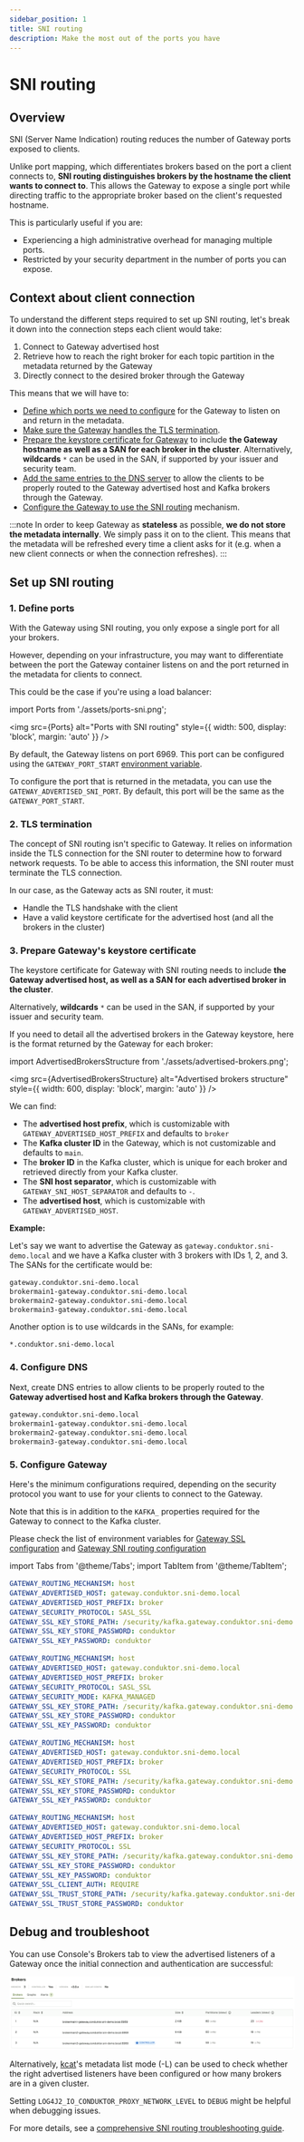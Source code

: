```yaml
---
sidebar_position: 1
title: SNI routing
description: Make the most out of the ports you have
---
```


# SNI routing

## Overview

SNI (Server Name Indication) routing reduces the number of Gateway ports exposed to clients.

Unlike port mapping, which differentiates brokers based on the port a client connects to, **SNI routing distinguishes brokers by the hostname the client wants to connect to**. This allows the Gateway to expose a single port while directing traffic to the appropriate broker based on the client's requested hostname.

This is particularly useful if you are:
- Experiencing a high administrative overhead for managing multiple ports.
- Restricted by your security department in the number of ports you can expose.

## Context about client connection

To understand the different steps required to set up SNI routing, let's break it down into the connection steps each client would take:
1. Connect to Gateway advertised host
2. Retrieve how to reach the right broker for each topic partition in the metadata returned by the Gateway
3. Directly connect to the desired broker through the Gateway

This means that we will have to:
- [Define which ports we need to configure](#1-define-ports) for the Gateway to listen on and return in the metadata.
- [Make sure the Gateway handles the TLS termination](#2-tls-termination).
- [Prepare the keystore certificate for Gateway](#3-prepare-gateways-keystore-certificate) to include **the Gateway hostname as well as a SAN for each broker in the cluster**. Alternatively, **wildcards** `*` can be used in the SAN, if supported by your issuer and security team.
- [Add the same entries to the DNS server](#4-configure-dns) to allow the clients to be properly routed to the Gateway advertised host and Kafka brokers through the Gateway.
- [Configure the Gateway to use the SNI routing](#5-configure-gateway) mechanism.

:::note
In order to keep Gateway as **stateless** as possible, **we do not store the metadata internally**. We simply pass it on to the client. This means that the metadata will be refreshed every time a client asks for it (e.g. when a new client connects or when the connection refreshes).
:::

## Set up SNI routing

###  1. Define ports

With the Gateway using SNI routing, you only expose a single port for all your brokers.

However, depending on your infrastructure, you may want to differentiate between the port the Gateway container listens on and the port returned in the metadata for clients to connect.

This could be the case if you're using a load balancer:

import Ports from './assets/ports-sni.png';

<img src={Ports} alt="Ports with SNI routing" style={{ width: 500, display: 'block', margin: 'auto' }} />

By default, the Gateway listens on port 6969. This port can be configured using the `GATEWAY_PORT_START` [environment variable](/gateway/configuration/env-variables/#port--sni-routing).

To configure the port that is returned in the metadata, you can use the `GATEWAY_ADVERTISED_SNI_PORT`. By default, this port will be the same as the `GATEWAY_PORT_START`.

### 2. TLS termination

The concept of SNI routing isn't specific to Gateway. It relies on information inside the TLS connection for the SNI router to determine how to forward network requests. To be able to access this information, the SNI router must terminate the TLS connection.

In our case, as the Gateway acts as SNI router, it must:
- Handle the TLS handshake with the client
- Have a valid keystore certificate for the advertised host (and all the brokers in the cluster)

### 3. Prepare Gateway's keystore certificate

The keystore certificate for Gateway with SNI routing needs to include **the Gateway advertised host, as well as a SAN for each advertised broker in the cluster**.

Alternatively, **wildcards** `*` can be used in the SAN, if supported by your issuer and security team.

If you need to detail all the advertised brokers in the Gateway keystore, here is the format returned by the Gateway for each broker:

import AdvertisedBrokersStructure from './assets/advertised-brokers.png';

<img src={AdvertisedBrokersStructure} alt="Advertised brokers structure" style={{ width: 600, display: 'block', margin: 'auto' }} />

We can find:
- The **advertised host prefix**, which is customizable with `GATEWAY_ADVERTISED_HOST_PREFIX` and defaults to `broker`
- The **Kafka cluster ID** in the Gateway, which is not customizable and defaults to `main`.
- The **broker ID** in the Kafka cluster, which is unique for each broker and retrieved directly from your Kafka cluster.
- The **SNI host separator**, which is customizable with `GATEWAY_SNI_HOST_SEPARATOR` and defaults to `-`.
- The **advertised host**, which is customizable with `GATEWAY_ADVERTISED_HOST`.

**Example:**

Let's say we want to advertise the Gateway as `gateway.conduktor.sni-demo.local` and we have a Kafka cluster with 3 brokers with IDs 1, 2, and 3. The SANs for the certificate would be:

```properties
gateway.conduktor.sni-demo.local
brokermain1-gateway.conduktor.sni-demo.local
brokermain2-gateway.conduktor.sni-demo.local
brokermain3-gateway.conduktor.sni-demo.local
```

Another option is to use wildcards in the SANs, for example:

```properties
*.conduktor.sni-demo.local
```

### 4. Configure DNS

Next, create DNS entries to allow clients to be properly routed to the **Gateway advertised host and Kafka brokers through the Gateway**.

```properties
gateway.conduktor.sni-demo.local
brokermain1-gateway.conduktor.sni-demo.local
brokermain2-gateway.conduktor.sni-demo.local
brokermain3-gateway.conduktor.sni-demo.local
```

### 5. Configure Gateway

Here's the minimum configurations required, depending on the security protocol you want to use for your clients to connect to the Gateway.

Note that this is in addition to the `KAFKA_` properties required for the Gateway to connect to the Kafka cluster.

Please check the list of environment variables for [Gateway SSL configuration](/gateway/configuration/env-variables/#SSL) and [Gateway SNI routing configuration](/gateway/configuration/env-variables/#port--sni-routing)

import Tabs from '@theme/Tabs'; import TabItem from '@theme/TabItem';

<Tabs>
<TabItem value="SASL_SSL" label="SASL_SSL">

```yaml
GATEWAY_ROUTING_MECHANISM: host
GATEWAY_ADVERTISED_HOST: gateway.conduktor.sni-demo.local
GATEWAY_ADVERTISED_HOST_PREFIX: broker
GATEWAY_SECURITY_PROTOCOL: SASL_SSL
GATEWAY_SSL_KEY_STORE_PATH: /security/kafka.gateway.conduktor.sni-demo.local.keystore.jks
GATEWAY_SSL_KEY_STORE_PASSWORD: conduktor
GATEWAY_SSL_KEY_PASSWORD: conduktor
```

</TabItem>
<TabItem value="KAFKA_MANAGED" label="KAFKA_MANAGED">

```yaml
GATEWAY_ROUTING_MECHANISM: host
GATEWAY_ADVERTISED_HOST: gateway.conduktor.sni-demo.local
GATEWAY_ADVERTISED_HOST_PREFIX: broker
GATEWAY_SECURITY_PROTOCOL: SASL_SSL
GATEWAY_SECURITY_MODE: KAFKA_MANAGED
GATEWAY_SSL_KEY_STORE_PATH: /security/kafka.gateway.conduktor.sni-demo.local.keystore.jks
GATEWAY_SSL_KEY_STORE_PASSWORD: conduktor
GATEWAY_SSL_KEY_PASSWORD: conduktor
```

</TabItem>
<TabItem value="TLS" label="TLS">

```yaml
GATEWAY_ROUTING_MECHANISM: host
GATEWAY_ADVERTISED_HOST: gateway.conduktor.sni-demo.local
GATEWAY_ADVERTISED_HOST_PREFIX: broker
GATEWAY_SECURITY_PROTOCOL: SSL
GATEWAY_SSL_KEY_STORE_PATH: /security/kafka.gateway.conduktor.sni-demo.local.keystore.jks
GATEWAY_SSL_KEY_STORE_PASSWORD: conduktor
GATEWAY_SSL_KEY_PASSWORD: conduktor
```

</TabItem>
<TabItem value="mTLS" label="mTLS">

```yaml
GATEWAY_ROUTING_MECHANISM: host
GATEWAY_ADVERTISED_HOST: gateway.conduktor.sni-demo.local
GATEWAY_ADVERTISED_HOST_PREFIX: broker
GATEWAY_SECURITY_PROTOCOL: SSL
GATEWAY_SSL_KEY_STORE_PATH: /security/kafka.gateway.conduktor.sni-demo.local.keystore.jks
GATEWAY_SSL_KEY_STORE_PASSWORD: conduktor
GATEWAY_SSL_KEY_PASSWORD: conduktor
GATEWAY_SSL_CLIENT_AUTH: REQUIRE
GATEWAY_SSL_TRUST_STORE_PATH: /security/kafka.gateway.conduktor.sni-demo.local.truststore.jks
GATEWAY_SSL_TRUST_STORE_PASSWORD: conduktor
```

</TabItem>
</Tabs>

## Debug and troubleshoot

You can use Console's Brokers tab to view the advertised listeners of a Gateway once the initial connection and authentication are successful:

![Console Brokers view](assets/console-broker-view.png)

Alternatively, [kcat](https://github.com/edenhill/kcat)'s metadata list mode (-L) can be used to check whether the right advertised listeners have been configured or how many brokers are in a given cluster.

Setting `LOG4J2_IO_CONDUKTOR_PROXY_NETWORK_LEVEL` to `DEBUG` might be helpful when debugging issues.

For more details, see a [comprehensive SNI routing troubleshooting guide](https://support.conduktor.io/hc/en-gb/articles/29104372472977-Conduktor-Gateway-SNI-Routing-Troubleshooting-Guide).